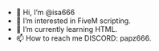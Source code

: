 - 👋 Hi, I’m @isa666
- 👀 I’m interested in FiveM scripting.
- 🌱 I’m currently learning HTML.
- 📫 How to reach me DISCORD: papz666.
